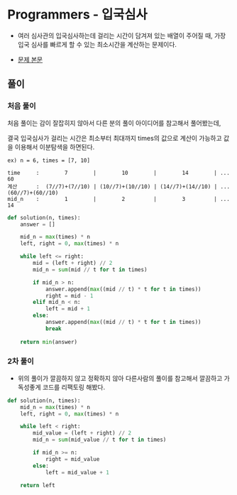# Programmers - 입국심사

- 여러 심사관의 입국심사하는데 걸리는 시간이 담겨져 있는 배열이 주어질 때, 가장 입국 심사를 빠르게 할 수 있는 최소시간을 계산하는 문제이다.

- [문제 본문](https://programmers.co.kr/learn/courses/30/lessons/43238)

## 풀이

### 처음 풀이

처음 풀이는 감이 잘잡히지 않아서 다른 분의 풀이 아이디어를 참고해서 풀어봤는데,

결국 입국심사가 걸리는 시간은 최소부터 최대까지 times의 값으로 계산이 가능하고 값을 이용해서 이분탐색을 하면된다.

```
ex) n = 6, times = [7, 10]

time     :        7        |        10        |        14        | ...        60 
계산      :  (7//7)+(7//10) | (10//7)+(10//10) | (14//7)+(14//10) | ... (60//7)+(60//10)
mid_n    :        1        |        2         |        3         | ...        14
```

```python
def solution(n, times):
    answer = []

    mid_n = max(times) * n
    left, right = 0, max(times) * n

    while left <= right:
        mid = (left + right) // 2
        mid_n = sum(mid // t for t in times)

        if mid_n > n:
            answer.append(max((mid // t) * t for t in times))
            right = mid - 1
        elif mid_n < n:
            left = mid + 1
        else:
            answer.append(max((mid // t) * t for t in times))
            break
        
    return min(answer)
```

### 2차 풀이
- 위의 풀이가 깔끔하지 않고 정확하지 않아 다른사람의 풀이를 참고해서 깔끔하고 가독성좋게 코드를 리팩토링 해봤다.

```python
def solution(n, times):
    mid_n = max(times) * n
    left, right = 0, max(times) * n

    while left < right:
        mid_value = (left + right) // 2
        mid_n = sum(mid_value // t for t in times)

        if mid_n >= n:
            right = mid_value
        else:
            left = mid_value + 1
    
    return left
```